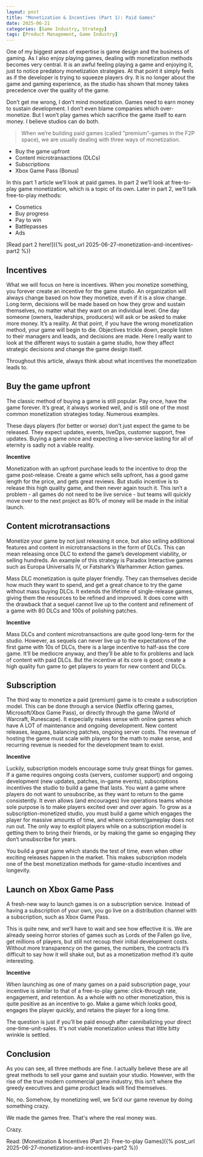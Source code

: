 ```yaml
---
layout: post
title: "Monetization & Incentives (Part 1): Paid Games"
date: 2025-06-21
categories: [Game Industry, Strategy]
tags: [Product Management, Game Industry]
---
```


One of my biggest areas of expertise is game design and the business of gaming. As I also enjoy playing games, dealing with monetization methods becomes very central. It is an awful feeling playing a game and enjoying it, just to notice predatory monetization strategies. At that point it simply feels as if the developer is trying to squeeze players dry. It is no longer about the game and gaming experience, as the studio has shown that money takes precedence over the quality of the game. 

Don’t get me wrong, I don’t mind monetization. Games need to earn money to sustain development. I don’t even blame companies which over-monetize. But I won’t play games which sacrifice the game itself to earn money. I believe studios can do both.

>When we’re building paid games (called “premium”-games in the F2P space), we are usually dealing with three ways of monetization.
- Buy the game upfront
- Content microtransactions (DLCs)
- Subscriptions
- Xbox Game Pass (Bonus)

In this part 1 article we’ll look at paid games. In part 2 we’ll look at free-to-play game monetization, which is a topic of its own. Later in part 2, we’ll talk free-to-play methods:
- Cosmetics
- Buy progress
- Pay to win
- Battlepasses
- Ads

[Read part 2 here!]({% post_url 2025-06-27-monetization-and-incentives-part2 %})


## Incentives
What we will focus on here is incentives. When you monetize something, you forever create an incentive for the game studio. An organization will always change based on how they monetize, even if it is a slow change. Long term, decisions will be made based on how they grow and sustain themselves, no matter what they want on an individual level. One day someone (owners, leaderships, producers) will ask or be asked to make more money. It’s a reality. At that point, if you have the wrong monetization method, your game will begin to die. Objectives trickle down, people listen to their managers and leads, and decisions are made. Here I really want to look at the different ways to sustain a game studio, how they affect strategic decisions and change the game design itself.

Throughout this article, always think about what incentives the monetization leads to.

## Buy the game upfront
The classic method of buying a game is still popular. Pay once, have the game forever. It’s great, it always worked well, and is still one of the most common monetization strategies today. Numerous examples.

These days players (for better or worse) don't just expect the game to be released. They expect updates, events, liveOps, customer support, free updates. Buying a game once and expecting a live-service lasting for all of eternity is sadly not a viable reality.

**Incentive**

Monetization with an upfront purchase leads to the incentive to drop the game post-release. Create a game which sells upfront, has a good game length for the price, and gets great reviews. But studio incentive is to release this high quality game, and then never again touch it. This isn’t a problem - all games do not need to be live service - but teams will quickly move over to the next project as 80% of money will be made in the initial launch.

## Content microtransactions
Monetize your game by not just releasing it once, but also selling additional features and content in microtransactions in the form of DLCs. This can mean releasing once DLC to extend the game’s development viability, or selling hundreds. An example of this strategy is Paradox Interactive games such as Europa Universalis IV, or Fatshark’s Warhammer Action games.

Mass DLC monetization is quite player friendly. They can themselves decide how much they want to spend, and get a great chance to try the game without mass buying DLCs. It extends the lifetime of single-release games, giving them the resources to be refined and improved. It does come with the drawback that a sequel cannot live up to the content and refinement of a game with 80 DLCs and 100s of polishing patches. 

**Incentive**

Mass DLCs and content microtransactions are quite good long-term for the studio. However, as sequels can never live up to the expectations of the first game with 10s of DLCs, there is a large incentive to half-ass the core game. It’ll be mediocre anyway, and they’ll be able to fix problems and lack of content with paid DLCs. But the incentive at its core is good; create a high quality fun game to get players to yearn for new content and DLCs.

## Subscription
The third way to monetize a paid (premium) game is to create a subscription model. This can be done through a service (Netflix offering games, Microsoft/Xbox Game Pass), or directly through the game (World of Warcraft, Runescape). It especially makes sense with online games which have A LOT of maintenance and ongoing development. New content releases, leagues, balancing patches, ongoing server costs. The revenue of hosting the game must scale with players for the math to make sense, and recurring revenue is needed for the development team to exist. 

**Incentive**

Luckily, subscription models encourage some truly great things for games. If a game requires ongoing costs (servers, customer support) and ongoing development (new updates, patches, in-game events), subscriptions incentives the studio to build a game that lasts. You want a game where players do not want to unsubscribe, as they want to return to the game consistently. It even allows (and encourages) live operations teams whose sole purpose is to make players excited over and over again. 
To grow as a subscription-monetized studio, you must build a game which engages the player for massive amounts of time, and where content/gameplay does not run out. The only way to exploit players while on a subscription model is getting them to bring their friends, or by making the game so engaging they don’t unsubscribe for years.

You build a great game which stands the test of time, even when other exciting releases happen in the market. This makes subscription models one of the best monetization methods for game-studio incentives and longevity.

## Launch on Xbox Game Pass
A fresh-new way to launch games is on a subscription service. Instead of having a subscription of your own, you go live on a distribution channel with a subscription, such as Xbox Game Pass. 

This is quite new, and we’ll have to wait and see how effective it is. We are already seeing horror stories of games such as Lords of the Fallen go live, get millions of players, but still not recoup their initial development costs. Without more transparency on the games, the numbers, the contracts it’s difficult to say how it will shake out, but as a monetization method it’s quite interesting.

**Incentive**

When launching as one of many games on a paid subscription page, your incentive is similar to that of a free-to-play game: click-through rate, engagement, and retention. As a whole with no other monetization, this is quite positive as an incentive to go. Make a game which looks good, engages the player quickly, and retains the player for a long time.

The question is just if you’ll be paid enough after cannibalizing your direct one-time-unit-sales. It's not viable monetization unless that little bitty wrinkle is settled.

## Conclusion
As you can see, all three methods are fine. I actually believe these are all great methods to sell your game and sustain your studio. However, with the rise of the true modern commercial game industry, this isn’t where the greedy executives and game product leads will find themselves. 

No, no. Somehow, by monetizing well, we 5x’d our game revenue by doing something crazy.

We made the games free. That's where the real money was. 

Crazy.

Read: [Monetization & Incentives (Part 2): Free-to-play Games]({% post_url 2025-06-27-monetization-and-incentives-part2 %})